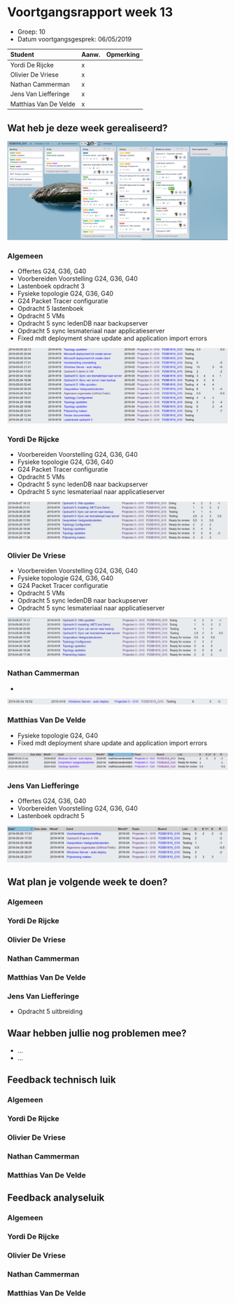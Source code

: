 # Voortgangsrapport week 13

* Groep: 10
* Datum voortgangsgesprek: 06/05/2019

| Student  | Aanw. | Opmerking |
| :---     | :---  | :---      |
| Yordi De Rijcke |   x   |           |
| Olivier De Vriese |   x    |           |
| Nathan Cammerman |   x    |           |
| Jens Van Liefferinge |   x   |         |
| Matthias Van De Velde |   x    |           |


## Wat heb je deze week gerealiseerd?

![Kanban-bord](week13-kanbanbord.png)

### Algemeen

* Offertes G24, G36, G40
* Voorbereiden Voorstelling G24, G36, G40
* Lastenboek opdracht 3
* Fysieke topologie G24, G36, G40
* G24 Packet Tracer configuratie
* Opdracht 5 lastenboek
* Opdracht 5 VMs
* Opdracht 5 sync ledenDB naar backupserver
* Opdracht 5 sync lesmateriaal naar applicatieserver
* Fixed mdt deployment share update and application import errors

![Time-per-assignment](week13-time-per-assignment.png)


### Yordi De Rijcke

* Voorbereiden Voorstelling G24, G36, G40
* Fysieke topologie G24, G36, G40
* G24 Packet Tracer configuratie
* Opdracht 5 VMs
* Opdracht 5 sync ledenDB naar backupserver
* Opdracht 5 sync lesmateriaal naar applicatieserver 

![Time-registration-week13-YordiDeRijcke](week13-YordiDeRijcke.jpg)

### Olivier De Vriese

* Voorbereiden Voorstelling G24, G36, G40
* Fysieke topologie G24, G36, G40
* G24 Packet Tracer configuratie
* Opdracht 5 VMs
* Opdracht 5 sync ledenDB naar backupserver
* Opdracht 5 sync lesmateriaal naar applicatieserver 

![Time-registration-week13-OlivierDeVriese](week13-OlivierDeVriese.jpg)

### Nathan Cammerman

* 

![Time-registration-week13-NathanCammerman](week13-NathanCammerman.png)

### Matthias Van De Velde

* Fysieke topologie G24, G40
* Fixed mdt deployment share update and application import errors


![Time-registration-week13-MatthiasVanDeVelde](week13-MatthiasVanDeVelde.png)

### Jens Van Liefferinge

* Offertes G24, G36, G40
* Voorbereiden Voorstelling G24, G36, G40
* Lastenboek opdracht 5 

![Time-registration-week13-JensVanLiefferinge](week13-JensVanLiefferinge.png)

## Wat plan je volgende week te doen?

### Algemeen
### Yordi De Rijcke
### Olivier De Vriese
### Nathan Cammerman
### Matthias Van De Velde
### Jens Van Liefferinge
* Opdracht 5 uitbreiding

## Waar hebben jullie nog problemen mee?

* ...
* ...

## Feedback technisch luik

### Algemeen

### Yordi De Rijcke
### Olivier De Vriese
### Nathan Cammerman
### Matthias Van De Velde

## Feedback analyseluik

### Algemeen

### Yordi De Rijcke
### Olivier De Vriese
### Nathan Cammerman
### Matthias Van De Velde

